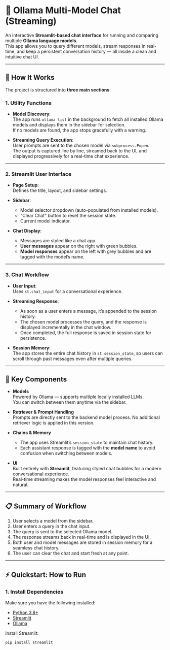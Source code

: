 # 🦙 Ollama Multi-Model Chat (Streaming)

An interactive **Streamlit-based chat interface** for running and comparing multiple **Ollama language models**.  
This app allows you to query different models, stream responses in real-time, and keep a persistent conversation history — all inside a clean and intuitive chat UI.

---

## 🚀 How It Works

The project is structured into **three main sections**:

### 1. **Utility Functions**
- **Model Discovery**:  
  The app runs `ollama list` in the background to fetch all installed Ollama models and displays them in the sidebar for selection.  
  If no models are found, the app stops gracefully with a warning.

- **Streaming Query Execution**:  
  User prompts are sent to the chosen model via `subprocess.Popen`.  
  The output is captured line by line, streamed back to the UI, and displayed progressively for a real-time chat experience.

---

### 2. **Streamlit User Interface**
- **Page Setup**:  
  Defines the title, layout, and sidebar settings.

- **Sidebar**:  
  - Model selector dropdown (auto-populated from installed models).  
  - "Clear Chat" button to reset the session state.  
  - Current model indicator.

- **Chat Display**:  
  - Messages are styled like a chat app.  
  - **User messages** appear on the right with green bubbles.  
  - **Model responses** appear on the left with grey bubbles and are tagged with the model’s name.

---

### 3. **Chat Workflow**
- **User Input**:  
  Uses `st.chat_input` for a conversational experience.  

- **Streaming Response**:  
  - As soon as a user enters a message, it’s appended to the session history.  
  - The chosen model processes the query, and the response is displayed incrementally in the chat window.  
  - Once completed, the full response is saved in session state for persistence.

- **Session Memory**:  
  The app stores the entire chat history in `st.session_state`, so users can scroll through past messages even after multiple queries.

---

## 🔑 Key Components

- **Models**  
  Powered by Ollama — supports multiple locally installed LLMs.  
  You can switch between them anytime via the sidebar.

- **Retriever & Prompt Handling**  
  Prompts are directly sent to the backend model process. No additional retriever logic is applied in this version.

- **Chains & Memory**  
  - The app uses Streamlit’s `session_state` to maintain chat history.  
  - Each assistant response is tagged with the **model name** to avoid confusion when switching between models.

- **UI**  
  Built entirely with **Streamlit**, featuring styled chat bubbles for a modern conversational experience.  
  Real-time streaming makes the model responses feel interactive and natural.

---

## 📋 Summary of Workflow

1. User selects a model from the sidebar.  
2. User enters a query in the chat input.  
3. The query is sent to the selected Ollama model.  
4. The response streams back in real-time and is displayed in the UI.  
5. Both user and model messages are stored in session memory for a seamless chat history.  
6. The user can clear the chat and start fresh at any point.

---

## ⚡ Quickstart: How to Run

### 1. **Install Dependencies**
Make sure you have the following installed:
- [Python 3.8+](https://www.python.org/downloads/)  
- [Streamlit](https://streamlit.io/)  
- [Ollama](https://ollama.ai/)

Install Streamlit:
```bash
pip install streamlit
